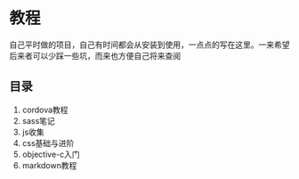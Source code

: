 





# 教程
自己平时做的项目，自己有时间都会从安装到使用，一点点的写在这里。一来希望后来者可以少踩一些坑，而来也方便自己将来查阅

## 目录
1. cordova教程
1. sass笔记
1. js收集
1. css基础与进阶
1. objective-c入门
1. markdown教程
